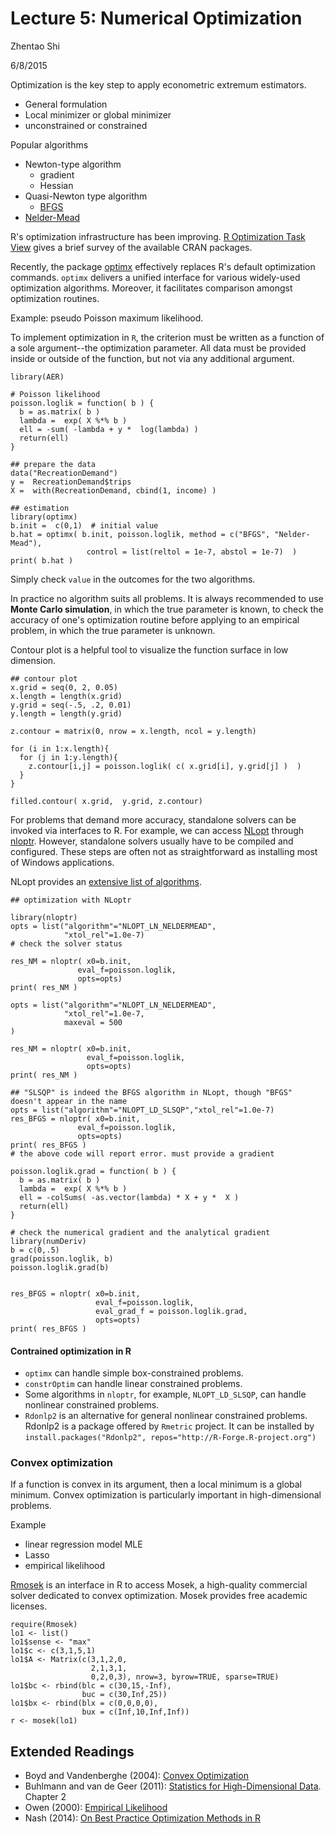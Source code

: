# Lecture 5: Numerical Optimization

Zhentao Shi

6/8/2015

Optimization is the key step to apply econometric extremum estimators.

* General formulation
* Local minimizer or global minimizer
* unconstrained or constrained

Popular algorithms

* Newton-type algorithm
    - gradient
    - Hessian
* Quasi-Newton type algorithm
    - [BFGS](http://en.wikipedia.org/wiki/Broyden%E2%80%93Fletcher%E2%80%93Goldfarb%E2%80%93Shanno_algorithm)
* [Nelder-Mead](http://en.wikipedia.org/wiki/Nelder%E2%80%93Mead_method)

R's optimization infrastructure has been improving. [R Optimization Task View](http://cran.r-project.org/web/views/Optimization.html) gives a brief survey of the available CRAN packages.

Recently, the package [optimx](http://cran.r-project.org/web/packages/optimx/index.html) effectively replaces R's default optimization commands. `optimx` delivers a unified interface for various widely-used optimization algorithms. Moreover, it facilitates comparison amongst optimization routines.

Example: pseudo Poisson maximum likelihood.

To implement optimization in `R`, the criterion must be written as a function of a sole argument--the optimization parameter. All data must be provided inside or outside of the function, but not via any additional argument.

```
library(AER)

# Poisson likelihood
poisson.loglik = function( b ) {
  b = as.matrix( b )
  lambda =  exp( X %*% b )
  ell = -sum( -lambda + y *  log(lambda) )
  return(ell)
}

## prepare the data
data("RecreationDemand")
y =  RecreationDemand$trips
X =  with(RecreationDemand, cbind(1, income) )

## estimation
library(optimx)
b.init =  c(0,1)  # initial value
b.hat = optimx( b.init, poisson.loglik, method = c("BFGS", "Nelder-Mead"), 
                 control = list(reltol = 1e-7, abstol = 1e-7)  )
print( b.hat )
```

Simply check `value` in the outcomes for the two algorithms.

In practice no algorithm suits all problems. It is always recommended to use **Monte Carlo simulation**, in which the true parameter is known, to check the accuracy of one's optimization routine before applying to an empirical problem, in which the true parameter is unknown.

Contour plot is a helpful tool to visualize the function surface in low dimension. 

```
## contour plot
x.grid = seq(0, 2, 0.05)
x.length = length(x.grid)
y.grid = seq(-.5, .2, 0.01)
y.length = length(y.grid)

z.contour = matrix(0, nrow = x.length, ncol = y.length)

for (i in 1:x.length){
  for (j in 1:y.length){
    z.contour[i,j] = poisson.loglik( c( x.grid[i], y.grid[j] )  )
  }
}

filled.contour( x.grid,  y.grid, z.contour)
```

For problems that demand more accuracy, standalone solvers can be invoked via interfaces to R. For example, we can access [NLopt](http://ab-initio.mit.edu/wiki/index.php/NLopt_Installation) through [nloptr](http://cran.r-project.org/web/packages/nloptr/index.html). However, standalone solvers usually have to be compiled and configured. These steps are often not as straightforward as installing most of Windows applications.

NLopt provides an [extensive list of algorithms](http://ab-initio.mit.edu/wiki/index.php/NLopt_Algorithms#SLSQP).


```
## optimization with NLoptr

library(nloptr)
opts = list("algorithm"="NLOPT_LN_NELDERMEAD",
            "xtol_rel"=1.0e-7)
# check the solver status

res_NM = nloptr( x0=b.init, 
               eval_f=poisson.loglik, 
               opts=opts)
print( res_NM )

opts = list("algorithm"="NLOPT_LN_NELDERMEAD",
            "xtol_rel"=1.0e-7,
            maxeval = 500
)

res_NM = nloptr( x0=b.init, 
                 eval_f=poisson.loglik, 
                 opts=opts)
print( res_NM )

## "SLSQP" is indeed the BFGS algorithm in NLopt, though "BFGS" doesn't appear in the name
opts = list("algorithm"="NLOPT_LD_SLSQP","xtol_rel"=1.0e-7)
res_BFGS = nloptr( x0=b.init, 
               eval_f=poisson.loglik, 
               opts=opts)
print( res_BFGS )
# the above code will report error. must provide a gradient

poisson.loglik.grad = function( b ) {
  b = as.matrix( b )
  lambda =  exp( X %*% b )
  ell = -colSums( -as.vector(lambda) * X + y *  X )
  return(ell)
}

# check the numerical gradient and the analytical gradient
library(numDeriv)
b = c(0,.5)
grad(poisson.loglik, b)
poisson.loglik.grad(b)


res_BFGS = nloptr( x0=b.init, 
                   eval_f=poisson.loglik, 
                   eval_grad_f = poisson.loglik.grad,
                   opts=opts)
print( res_BFGS )
```

#### Contrained optimization in R

* `optimx` can handle simple box-constrained problems.
* `constrOptim` can handle linear constrained problems.
* Some algorithms in `nloptr`, for example, `NLOPT_LD_SLSQP`, can handle nonlinear constrained problems.
* `Rdonlp2` is an alternative for general nonlinear constrained problems. Rdonlp2 is a package offered by `Rmetric` project. It can be installed by `install.packages("Rdonlp2", repos="http://R-Forge.R-project.org")`

### Convex optimization

If a function is convex in its argument, then a local minimum is a global minimum. Convex optimization is particularly important in high-dimensional problems. 

Example

* linear regression model MLE
* Lasso
* empirical likelihood

[Rmosek](http://rmosek.r-forge.r-project.org/) is an interface in R to access Mosek, a high-quality commercial solver dedicated to convex optimization. Mosek provides free academic licenses.

```
require(Rmosek)
lo1 <- list()
lo1$sense <- "max"
lo1$c <- c(3,1,5,1)
lo1$A <- Matrix(c(3,1,2,0,
                  2,1,3,1,
                  0,2,0,3), nrow=3, byrow=TRUE, sparse=TRUE)
lo1$bc <- rbind(blc = c(30,15,-Inf),
                buc = c(30,Inf,25))
lo1$bx <- rbind(blx = c(0,0,0,0),
                bux = c(Inf,10,Inf,Inf))
r <- mosek(lo1)
```

## Extended Readings

* Boyd and Vandenberghe (2004): [Convex Optimization](http://stanford.edu/~boyd/cvxbook/)
* Buhlmann and van de Geer (2011): [Statistics for High-Dimensional Data](http://www.springer.com/us/book/9783642201912). Chapter 2
* Owen (2000): [Empirical Likelihood](http://statweb.stanford.edu/~owen/empirical/)
* Nash (2014): [On Best Practice Optimization Methods in R](http://www.jstatsoft.org/v60/i02/paper)
